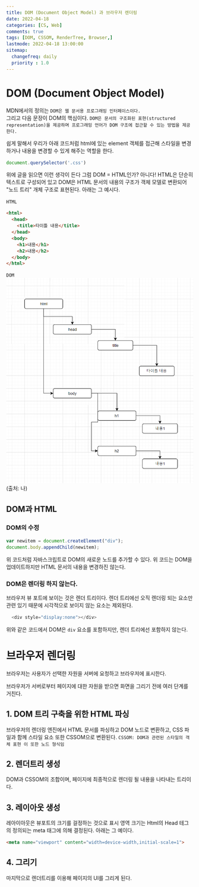 ```yaml
---
title: DOM (Document Object Model) 과 브라우저 렌더링
date: 2022-04-18
categories: [CS, Web]
comments: true
tags: [DOM, CSSOM, RenderTree, Browser,]
lastmode: 2022-04-18 13:00:00
sitemap:
  changefreq: daily 
  priority : 1.0
---
```


# DOM (Document Object Model)
MDN에서의 정의는 ```DOM은 웹 문서용 프로그래밍 인터페이스이다.```  
그리고 다음 문장이 DOM의 핵심이다.
```DOM은 문서의 구조화된 표현(structured representation)을 제공하며 프로그래밍 언어가 DOM 구조에 접근할 수 있는 방법을 제공한다.```

쉽게 말해서 우리가 아래 코드처럼 html에 있는 element 객체를 접근해 스타일을 변경하거나 내용을 변경할 수 있게 해주는 역할을 한다.
``` javascript
document.querySelector('.css')
```
위에 글을 읽으면 이런 생각이 든다 그럼 DOM = HTML인가?
아니다! HTML은 단순히 텍스트로 구성되어 있고 DOM은 HTML 문서의 내용의 구조가 객체 모델로 변환되어 "노드 트리" 개체 구조로 표현된다.
아래는 그 예시다.

`HTML`
```html
<html>
  <head>
    <title>타이틀 내용</title>
  </head>
  <body>
    <h1>내용</h1>
    <h2>내용</h2>
  </body>
</html>
```
`DOM`
!["DOM 노드트리"](/assets/img/post/DOM.png)
(출처: 나)

## DOM과 HTML
### DOM의 수정
``` javascript
var newitem = document.createElement("div");
document.body.appendChild(newitem);
```
위 코드처럼 자바스크립트로 DOM의 새로운 노드를 추가할 수 있다.
위 코드는 DOM을 업데이트하지만 HTML 문서의 내용을 변경하진 않는다.

### DOM은 렌더링 하지 않는다.
브라우저 뷰 포트에 보이는 것은 렌더 트리이다.
렌더 트리에선 오직 렌더링 되는 요소만 관련 있기 때문에 시각적으로 보이지 않는 요소는 제외된다.

``` javascript
  <div style="display:none"></div>
```
위와 같은 코드에서 DOM은 `div` 요소를 포함하지만, 렌더 트리에선 포함하지 않는다.

# 브라우저 렌더링
브라우저는 사용자가 선택한 자원을 서버에 요청하고 브라우저에 표시한다.

브라우저가 서버로부터 페이지에 대한 자원을 받으면 화면을 그리기 전에 여러 단계를 거친다.

## 1. DOM 트리 구축을 위한 HTML 파싱
브라우저의 렌더링 엔진에서 HTML 문서를 파싱하고
DOM 노드로 변환하고, CSS 파일과 함께 스타일 요소 또한 CSSOM으로 변환된다.
`CSSOM: DOM과 관련된 스타일의 객체 표현 이 또한 노드 형식임` 

## 2. 렌더트리 생성
DOM과 CSSOM의 조합이며, 페이지에 최종적으로 렌더링 될 내용을 나타내는 트리이다.

## 3. 레이아웃 생성
레아이아웃은 뷰포트의 크기를 걸정하는 것으로 표시 영역 크기는 Html의 Head 테그의 정의되는 meta 태그에 의해 결정된다.
아래는 그 예이다.
```html
<meta name="viewport" content="width=device-width,initial-scale=1">
```

## 4. 그리기
마지막으로 렌더트리를 이용해 페이지의 UI를 그리게 된다.
